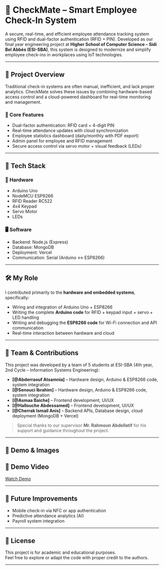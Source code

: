 # 🔐 CheckMate – Smart Employee Check-In System

A secure, real-time, and efficient employee attendance tracking system using RFID and dual-factor authentication (RFID + PIN). Developed as our final year engineering project at **Higher School of Computer Science – Sidi Bel Abbès (ESI-SBA)**, this system is designed to modernize and simplify employee check-ins in workplaces using IoT technologies.

---

## 📌 Project Overview

Traditional check-in systems are often manual, inefficient, and lack proper analytics. CheckMate solves these issues by combining hardware-based access control and a cloud-powered dashboard for real-time monitoring and management.

### 🎯 Core Features

- Dual-factor authentication: RFID card + 4-digit PIN
- Real-time attendance updates with cloud synchronization
- Employee statistics dashboard (daily/monthly with PDF export)
- Admin panel for employee and RFID management
- Secure access control via servo motor + visual feedback (LEDs)

---

## 🧠 Tech Stack

### 🔧 Hardware
- Arduino Uno
- NodeMCU ESP8266
- RFID Reader RC522
- 4x4 Keypad
- Servo Motor
- LEDs

### 🖥️ Software
- Backend: Node.js (Express)
- Database: MongoDB
- Deployment: Vercel
- Communication: Serial (Arduino ↔ ESP8266)

---

## 🛠️ My Role

I contributed primarily to the **hardware and embedded systems**, specifically:

- Wiring and integration of Arduino Uno + ESP8266
- Writing the complete **Arduino code** for RFID + keypad input + servo + LED handling
- Writing and debugging the **ESP8266 code** for Wi-Fi connection and API communication
- Real-time interaction between hardware and cloud

---

## 👥 Team & Contributions

This project was developed by a team of 5 students at ESI-SBA (4th year, 2nd Cycle – Information Systems Engineering):

- **[@Abderraouf Atsamnia]** – Hardware design, Arduino & ESP8266 code, system integration  
- **[@Senouci Ibrahim]** – Hardware design, Arduino & ESP8266 code, system integration  
- **[@Asmaa Baiche]** –  Frontend development, UI/UX 
- **[@Hallouche Abdessamed]** –  Frontend development, UI/UX 
- **[@Cherrak Ismail Anis]** –  Backend APIs, Database design, cloud deployment (MongoDB + Vercel) 

> Special thanks to our supervisor **Mr. Rahmoun Abdellatif** for his support and guidance throughout the project.

---

## 📸 Demo & Images

## 🎥 Demo Video
[Watch Demo](./assets/demo.mp4)


---

## 🚀 Future Improvements

- Mobile check-in via NFC or app authentication
- Predictive attendance analytics (AI)
- Payroll system integration

---

## 📄 License

This project is for academic and educational purposes.  
Feel free to explore or adapt the code with proper credit to the authors.

---

